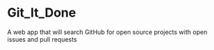 # Git_It_Done
A web app that will search GitHub for open source projects with open issues and pull requests
